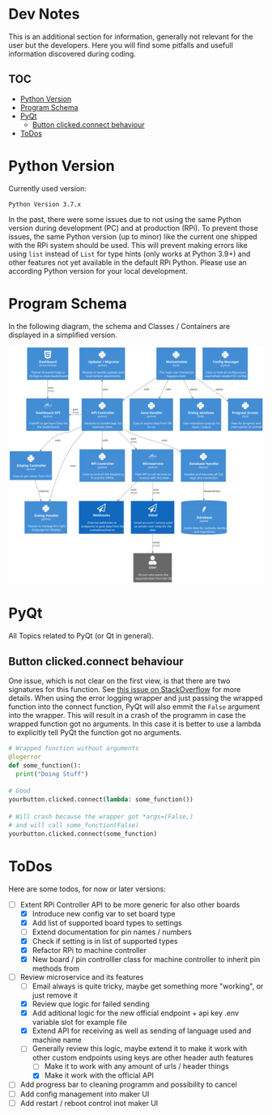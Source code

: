 # Dev Notes <!-- omit in toc -->

This is an additional section for information, generally not relevant for the user but the developers. Here you will find some pitfalls and usefull information discovered during coding.

## TOC  <!-- omit in toc -->

- [Python Version](#python-version)
- [Program Schema](#program-schema)
- [PyQt](#pyqt)
  - [Button clicked.connect behaviour](#button-clickedconnect-behaviour)
- [ToDos](#todos)


# Python Version

Currently used version:

```
Python Version 3.7.x
```

In the past, there were some issues due to not using the same Python version during development (PC) and at production (RPi). To prevent those issues, the same Python version (up to minor) like the current one shipped with the RPi system should be used. This will prevent making errors like using `list` instead of `List` for type hints (only works at Python 3.9+) and other features not yet available in the default RPi Python. Please use an according Python version for your local development.

# Program Schema

In the following diagram, the schema and Classes / Containers are displayed in a simplified version.

![ProgramSchema](diagrams/out/ProgramSchema.svg)

# PyQt

All Topics related to PyQt (or Qt in general).

## Button clicked.connect behaviour

One issue, which is not clear on the first view, is that there are two signatures for this function. See [this issue on StackOverflow](https://stackoverflow.com/questions/53110309/qpushbutton-clicked-fires-twice-when-autowired-using-ui-form/53110495#53110495) for more details. When using the error logging wrapper and just passing the wrapped function into the connect function, PyQt will also emmit the `False` argument into the wrapper. This will result in a crash of the programm in case the wrapped function got no arguments. In this case it is better to use a lambda to explicitly tell PyQt the function got no arguments.

```Python
# Wrapped function without arguments
@logerror
def some_function():
  print("Doing Stuff")

# Good
yourbutton.clicked.connect(lambda: some_function())

# Will crash because the wrapper got *args=(False,)
# and will call some_function(False)
yourbutton.clicked.connect(some_function)
```


# ToDos

Here are some todos, for now or later versions:

- [ ] Extent RPi Controller API to be more generic for also other boards
  - [x] Introduce new config var to set board type
  - [x] Add list of supported board types to settings
  - [ ] Extend documentation for pin names / numbers
  - [x] Check if setting is in list of supported types
  - [x] Refactor RPi to machine controller
  - [x] New board / pin controlller class for machine controller to inherit pin methods from
- [ ] Review microservice and its features
  - [ ] Email always is quite tricky, maybe get something more "working", or just remove it
  - [x] Review que logic for failed sending
  - [x] Add aditional logic for the new official endpoint + api key .env variable slot for example file
  - [x] Extend API for receiving as well as sending of language used and machine name
  - [ ] Generally review this logic, maybe extend it to make it work with other custom endpoints using keys are other header auth features
    - [ ] Make it to work with any amount of urls / header things
    - [x] Make it work with the official API
- [ ] Add progress bar to cleaning programm and possibility to cancel
- [ ] Add config management into maker UI
- [ ] Add restart / reboot control inot maker UI  
